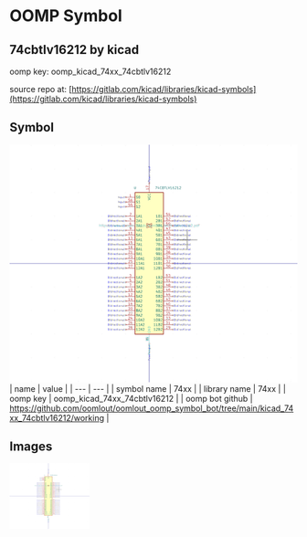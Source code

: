 # OOMP Symbol  
## 74cbtlv16212  by kicad  
  
oomp key: oomp_kicad_74xx_74cbtlv16212  
  
source repo at: [https://gitlab.com/kicad/libraries/kicad-symbols](https://gitlab.com/kicad/libraries/kicad-symbols)  
## Symbol  
  
[![working.png](working_600.png)](working.png)  
| name | value | 
| --- | --- | 
| symbol name | 74xx | 
| library name | 74xx | 
| oomp key | oomp_kicad_74xx_74cbtlv16212 | 
| oomp bot github | https://github.com/oomlout/oomlout_oomp_symbol_bot/tree/main/kicad_74xx_74cbtlv16212/working | 
## Images  
  
[![working.png](working_140.png)](working.png)  
